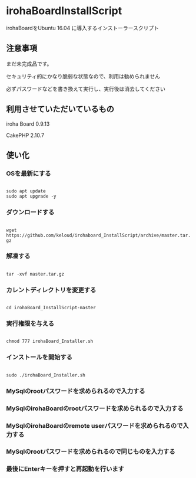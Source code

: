 # irohaBoardInstallScript
irohaBoardをUbuntu 16.04 に導入するインストーラースクリプト

## 注意事項
まだ未完成品です。

セキュリティ的にかなり脆弱な状態なので、利用は勧められません

必ずパスワードなどを書き換えて実行し、実行後は消去してください

## 利用させていただいているもの
iroha Board 0.9.13

CakePHP 2.10.7

## 使い化
### OSを最新にする
<code>
sudo apt update
sudo apt upgrade -y
</code>

### ダウンロードする
<code>
wget https://github.com/keloud/irohaboard_InstallScript/archive/master.tar.gz
</code>

### 解凍する
<code>
tar -xvf master.tar.gz
</code>

### カレントディレクトリを変更する
<code>
cd irohaBoard_InstallScript-master
</code>

### 実行権限を与える
<code>
chmod 777 irohaBoard_Installer.sh
</code>

### インストールを開始する
<code>
sudo ./irohaBoard_Installer.sh
</code>

### MySqlのrootパスワードを求められるので入力する

### MySqlのirohaBoardのrootパスワードを求められるので入力する

### MySqlのirohaBoardのremote userパスワードを求められるので入力する

### MySqlのrootパスワードを求められるので同じものを入力する

### 最後にEnterキーを押すと再起動を行います

